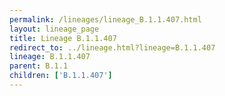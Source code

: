```yaml
---
permalink: /lineages/lineage_B.1.1.407.html
layout: lineage_page
title: Lineage B.1.1.407
redirect_to: ../lineage.html?lineage=B.1.1.407
lineage: B.1.1.407
parent: B.1.1
children: ['B.1.1.407']
---
```


